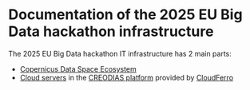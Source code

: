 # Documentation of the 2025 EU Big Data hackathon infrastructure 

The 2025 EU Big Data hackathon IT infrastructure has 2 main parts:

 - [Copernicus Data Space Ecosystem](CDSE.md)  
 - [Cloud servers](CF.md) in the [CREODIAS platform](https://creodias.eu/) provided by [CloudFerro](https://cloudferro.com/)   